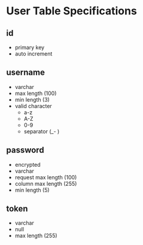# User Table Specifications

## id

- primary key
- auto increment

## username

- varchar
- max length (100)
- min length (3)
- valid character
  - a-z
  - A-Z
  - 0-9
  - separator (\_- )

## password

- encrypted
- varchar
- request max length (100)
- column max length (255)
- min length (5)

## token

- varchar
- null
- max length (255)
